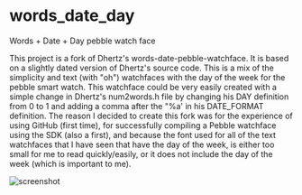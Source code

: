 words_date_day
==============

Words + Date + Day pebble watch face

This project is a fork of Dhertz's words-date-pebble-watchface.  It is based on a slightly dated version of Dhertz's source
code.  This is a mix of the simplicity and text (with "oh") watchfaces with the day of the week for the pebble smart watch.
This watchface could be very easily created with a simple change in Dhertz's num2words.h file by changing his DAY
definition from 0 to 1 and adding a comma after the "%a' in his DATE_FORMAT definition.  The reason I decided to create
this fork was for the experience of using GitHub (first time), for successfully compiling a Pebble watchface using the
SDK (also a first), and because the font used for all of the text watchfaces that I have seen that have the day of the
week, is either too small for me to read quickly/easily, or it does not include the day of the week (which is important to
me).

![screenshot](https://raw.github.com/Marckus/words_date_day/master/words_date_day.jpg "Screenshot")
